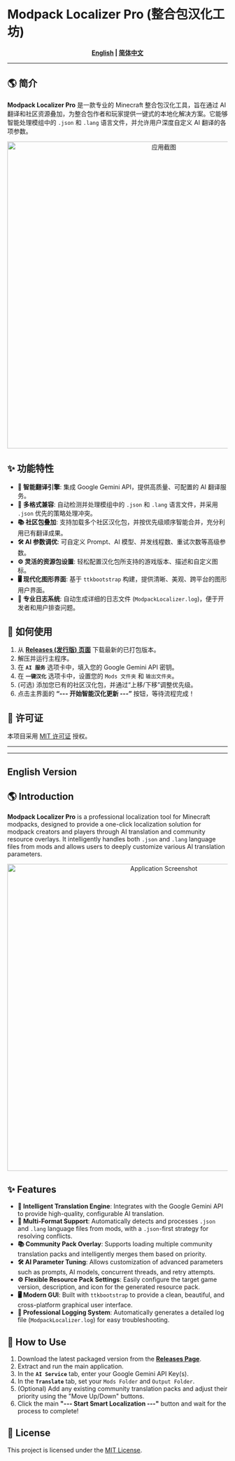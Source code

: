 # Modpack Localizer Pro (整合包汉化工坊)

<div align="center">

**[English](#english-version) | [简体中文](#-简体中文版)**

</div>

---

## 🌎 简介

**Modpack Localizer Pro** 是一款专业的 Minecraft 整合包汉化工具，旨在通过 AI 翻译和社区资源叠加，为整合包作者和玩家提供一键式的本地化解决方案。它能够智能处理模组中的 `.json` 和 `.lang` 语言文件，并允许用户深度自定义 AI 翻译的各项参数。

<p align="center">
  <!-- 强烈建议您截一张软件运行的图片，上传到图床（例如 https://imgur.com/），然后把链接替换到下面 -->
  <img src="[https://i.imgur.com/your_screenshot_url.png](https://github.com/user-attachments/assets/70b5f5d1-1773-405d-aa87-18459b23fce1)" alt="应用截图" width="700"/>
</p>

## ✨ 功能特性

- **🚀 智能翻译引擎**: 集成 Google Gemini API，提供高质量、可配置的 AI 翻译服务。
- **🧩 多格式兼容**: 自动检测并处理模组中的 `.json` 和 `.lang` 语言文件，并采用 `.json` 优先的策略处理冲突。
- **📚 社区包叠加**: 支持加载多个社区汉化包，并按优先级顺序智能合并，充分利用已有翻译成果。
- **🛠️ AI 参数调优**: 可自定义 Prompt、AI 模型、并发线程数、重试次数等高级参数。
- **⚙️ 灵活的资源包设置**: 轻松配置汉化包所支持的游戏版本、描述和自定义图标。
- **🖥️ 现代化图形界面**: 基于 `ttkbootstrap` 构建，提供清晰、美观、跨平台的图形用户界面。
- **📄 专业日志系统**: 自动生成详细的日志文件 (`ModpackLocalizer.log`)，便于开发者和用户排查问题。

## 🚀 如何使用

1.  从 **[Releases (发行版) 页面](https://github.com/blibilijojo/Modpack-Localizer/releases)** 下载最新的已打包版本。
2.  解压并运行主程序。
3.  在 **`AI 服务`** 选项卡中，填入您的 Google Gemini API 密钥。
4.  在 **`一键汉化`** 选项卡中，设置您的 `Mods 文件夹` 和 `输出文件夹`。
5.  (可选) 添加您已有的社区汉化包，并通过“上移/下移”调整优先级。
6.  点击主界面的 **“--- 开始智能汉化更新 ---”** 按钮，等待流程完成！

## 📄 许可证

本项目采用 [MIT 许可证](./LICENSE) 授权。

---
---

## English Version

## 🌎 Introduction

**Modpack Localizer Pro** is a professional localization tool for Minecraft modpacks, designed to provide a one-click localization solution for modpack creators and players through AI translation and community resource overlays. It intelligently handles both `.json` and `.lang` language files from mods and allows users to deeply customize various AI translation parameters.

<p align="center">
  <img src="[https://i.imgur.com/your_screenshot_url.png](https://github.com/user-attachments/assets/70b5f5d1-1773-405d-aa87-18459b23fce1)" alt="Application Screenshot" width="700"/>
</p>

## ✨ Features

- **🚀 Intelligent Translation Engine**: Integrates with the Google Gemini API to provide high-quality, configurable AI translation.
- **🧩 Multi-Format Support**: Automatically detects and processes `.json` and `.lang` language files from mods, with a `.json`-first strategy for resolving conflicts.
- **📚 Community Pack Overlay**: Supports loading multiple community translation packs and intelligently merges them based on priority.
- **🛠️ AI Parameter Tuning**: Allows customization of advanced parameters such as prompts, AI models, concurrent threads, and retry attempts.
- **⚙️ Flexible Resource Pack Settings**: Easily configure the target game version, description, and icon for the generated resource pack.
- **🖥️ Modern GUI**: Built with `ttkbootstrap` to provide a clean, beautiful, and cross-platform graphical user interface.
- **📄 Professional Logging System**: Automatically generates a detailed log file (`ModpackLocalizer.log`) for easy troubleshooting.

## 🚀 How to Use

1.  Download the latest packaged version from the **[Releases Page](https://github.com/blibilijojo/Modpack-Localizer/releases)**.
2.  Extract and run the main application.
3.  In the **`AI Service`** tab, enter your Google Gemini API Key(s).
4.  In the **`Translate`** tab, set your `Mods Folder` and `Output Folder`.
5.  (Optional) Add any existing community translation packs and adjust their priority using the "Move Up/Down" buttons.
6.  Click the main **"--- Start Smart Localization ---"** button and wait for the process to complete!

## 📄 License

This project is licensed under the [MIT License](./LICENSE).
